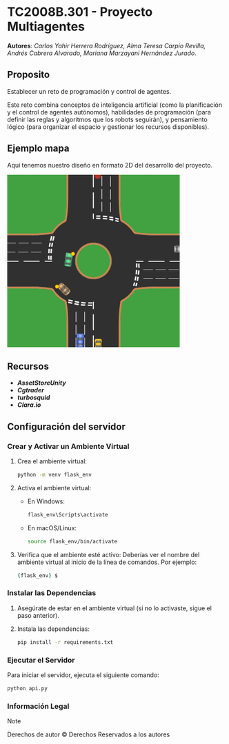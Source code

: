 # TC2008B.301 - Proyecto Multiagentes
**Autores**: *Carlos Yahir Herrera Rodríguez, Alma Teresa Carpio Revilla, Andrés Cabrera Alvarado, Mariana Marzayani Hernández Jurado*.

## Proposito
Establecer un reto de programación y control de agentes.

Este reto combina conceptos de inteligencia artificial (como la planificación y el control de agentes autónomos), habilidades de programación (para definir las reglas y algoritmos que los robots seguirán), y pensamiento lógico (para organizar el espacio y gestionar los recursos disponibles).


## Ejemplo mapa
Aquí tenemos nuestro diseño en formato 2D del desarrollo del proyecto. 

![Visualización 2D](8cars.gif)


## Recursos

- ***AssetStoreUnity***
- ***Cgtrader***
- ***turbosquid***
- ***Clara.io***


## Configuración del servidor

### Crear y Activar un Ambiente Virtual

1. Crea el ambiente virtual:

    ```bash
    python -m venv flask_env
    ```

2. Activa el ambiente virtual:

    - En Windows:
        ```bash
        flask_env\Scripts\activate
        ```
    - En macOS/Linux:
        ```bash
        source flask_env/bin/activate
        ```

3. Verifica que el ambiente esté activo: Deberías ver el nombre del ambiente virtual al inicio de la línea de comandos. Por ejemplo:

    ```bash
    (flask_env) $
    ```

### Instalar las Dependencias

1. Asegúrate de estar en el ambiente virtual (si no lo activaste, sigue el paso anterior).
2. Instala las dependencias:

    ```bash
    pip install -r requirements.txt
    ```

### Ejecutar el Servidor

Para iniciar el servidor, ejecuta el siguiente comando:

```bash
python api.py
```


### Información Legal    
> [!NOTE]
> Derechos de autor © Derechos Reservados a los autores
